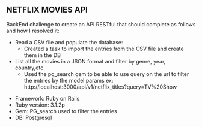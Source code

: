 <h2 align="left">NETFLIX MOVIES API </h2>

BackEnd challenge to create an API RESTful that should complete as follows and how I resolved it:

- Read a CSV file and populate the database: 
  - Created a task to import the entries from the CSV file and create them in the DB
- List all the movies in a JSON format and filter by genre, year, country,etc.
  - Used the pg_search gem to be able to use query on the url to filter the entries by the model params
    ex: http://localhost:3000/api/v1/netflix_titles?query=TV%20Show

* Framework: Ruby on Rails
* Ruby version: 3.1.2p
* Gem: PG_search used to filter the entries
* DB: Postgresql


